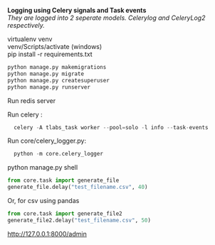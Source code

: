 **Logging using Celery signals and Task events**\
*They are logged into 2 seperate models. Celerylog and CeleryLog2 respectively.*


virtualenv venv\
venv/Scripts/activate (windows)\
pip install -r requirements.txt

```python
python manage.py makemigrations
python manage.py migrate
python manage.py createsuperuser
python manage.py runserver
```

Run redis server

Run celery :
```python
  celery -A tlabs_task worker --pool=solo -l info --task-events
```

Run core/celery_logger.py:
```python
  python -m core.celery_logger
```

python manage.py shell
```python
from core.task import generate_file
generate_file.delay("test_filename.csv", 40)
```
Or, for csv using pandas
```python
from core.task import generate_file2
generate_file2.delay("test_filename.csv", 50)
```

http://127.0.0.1:8000/admin

